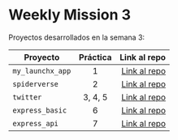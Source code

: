 # Weekly Mission 3

Proyectos desarrollados en la semana 3:

| Proyecto | Práctica | Link al repo |
| ------------- |:-------------:| -----:|
|`my_launchx_app`|1|[Link al repo](https://github.com/Pagutri/my_launchx_app)|
|`spiderverse`|2|[Link al repo](https://github.com/Pagutri/spiderverse)|
|`twitter`|3, 4, 5|[Link al repo](https://github.com/Pagutri/tuiter)|
|`express_basic`|6|[Link al repo](https://github.com/Pagutri/express_basic)|
|`express_api`|7|[Link al repo](https://github.com/Pagutri/express_api)|
